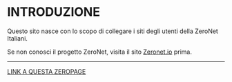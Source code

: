 # INTRODUZIONE

Questo sito nasce con lo scopo di collegare i siti degli utenti della ZeroNet Italiani.

Se non conosci il progetto ZeroNet, visita il sito [Zeronet.io](https://zeronet.io) prima.

---

 [LINK A QUESTA ZEROPAGE](http://127.0.0.1:43110/1DQ33nELbqjhbxpmGh2WZM8k31yrvDE2Wr)